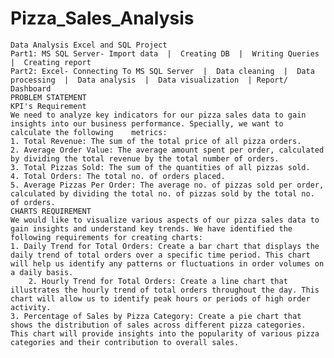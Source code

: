 # Pizza_Sales_Analysis
	Data Analysis Excel and SQL Project
	Part1: MS SQL Server- Import data  |  Creating DB  |  Writing Queries  |  Creating report
	Part2: Excel- Connecting To MS SQL Server  |  Data cleaning  |  Data processing  |  Data analysis  |  Data visualization  | Report/ Dashboard
	PROBLEM STATEMENT
	KPI's Requirement
 	We need to analyze key indicators for our pizza sales data to gain insights into our business performance. Specially, we want to calculate the following 	metrics:
  	1. Total Revenue: The sum of the total price of all pizza orders.
   	2. Average Order Value: The average amount spent per order, calculated by dividing the total revenue by the total number of orders.
    3. Total Pizzas Sold: The sum of the quantities of all pizzas sold.
    4. Total Orders: The total no. of orders placed.
	5. Average Pizzas Per Order: The average no. of pizzas sold per order, calculated by dividing the total no. of pizzas sold by the total no. of orders.
 	CHARTS REQUIREMENT
  	We would like to visualize various aspects of our pizza sales data to gain insights and understand key trends. We have identified the following requirements for creating charts:
   	1. Daily Trend for Total Orders: Create a bar chart that displays the daily trend of total orders over a specific time period. This chart will help us identify any patterns or fluctuations in order volumes on a daily basis.
    	2. Hourly Trend for Total Orders: Create a line chart that illustrates the hourly trend of total orders throughout the day. This chart will allow us to identify peak hours or periods of high order activity.
	3. Percentage of Sales by Pizza Category: Create a pie chart that shows the distribution of sales across different pizza categories. This chart will provide insights into the popularity of various pizza categories and their contribution to overall sales.
